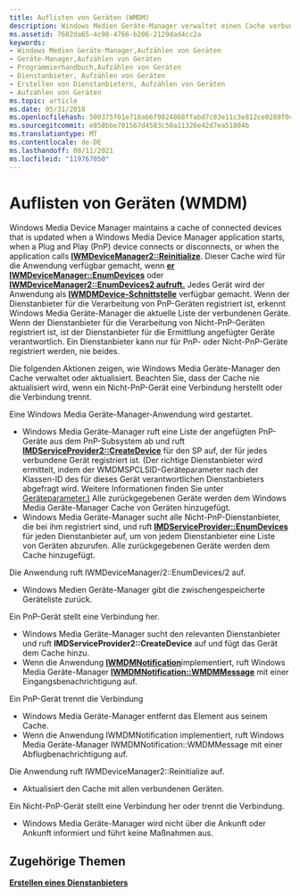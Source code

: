 ```yaml
---
title: Auflisten von Geräten (WMDM)
description: Windows Medien Geräte-Manager verwaltet einen Cache verbundener Geräte. Erfahren Sie, wie Windows Media Geräte-Manager den Cache verwaltet oder aktualisiert.
ms.assetid: 7602da65-4c98-4766-b206-2129dad4cc2a
keywords:
- Windows Medien Geräte-Manager,Aufzählen von Geräten
- Geräte-Manager,Aufzählen von Geräten
- Programmierhandbuch,Aufzählen von Geräten
- Dienstanbieter, Aufzählen von Geräten
- Erstellen von Dienstanbietern, Aufzählen von Geräten
- Aufzählen von Geräten
ms.topic: article
ms.date: 05/31/2018
ms.openlocfilehash: 500375f01e718ab6f9824868ffabd7c83e11c3e812ce0288f0c15186bc1d2de9
ms.sourcegitcommit: e858bbe701567d4583c50a11326e42d7ea51804b
ms.translationtype: MT
ms.contentlocale: de-DE
ms.lasthandoff: 08/11/2021
ms.locfileid: "119767050"
---
```

# <a name="enumerating-devices-wmdm"></a>Auflisten von Geräten (WMDM)

Windows Media Device Manager maintains a cache of connected devices that is updated when a Windows Media Device Manager application starts, when a Plug and Play (PnP) device connects or disconnects, or when the application calls [**IWMDeviceManager2::Reinitialize**](/windows/desktop/api/mswmdm/nf-mswmdm-iwmdevicemanager2-reinitialize). Dieser Cache wird für die Anwendung verfügbar gemacht, wenn [**er IWMDeviceManager::EnumDevices**](/windows/desktop/api/mswmdm/nf-mswmdm-iwmdevicemanager-enumdevices) oder [**IWMDeviceManager2::EnumDevices2 aufruft.**](/windows/desktop/api/mswmdm/nf-mswmdm-iwmdevicemanager2-enumdevices2) Jedes Gerät wird der Anwendung als [**IWMDMDevice-Schnittstelle**](/windows/desktop/api/mswmdm/nn-mswmdm-iwmdmdevice) verfügbar gemacht. Wenn der Dienstanbieter für die Verarbeitung von PnP-Geräten registriert ist, erkennt Windows Media Geräte-Manager die aktuelle Liste der verbundenen Geräte. Wenn der Dienstanbieter für die Verarbeitung von Nicht-PnP-Geräten registriert ist, ist der Dienstanbieter für die Ermittlung angefügter Geräte verantwortlich. Ein Dienstanbieter kann nur für PnP- oder Nicht-PnP-Geräte registriert werden, nie beides.

Die folgenden Aktionen zeigen, wie Windows Media Geräte-Manager den Cache verwaltet oder aktualisiert. Beachten Sie, dass der Cache nie aktualisiert wird, wenn ein Nicht-PnP-Gerät eine Verbindung herstellt oder die Verbindung trennt.

Eine Windows Media Geräte-Manager-Anwendung wird gestartet.

-   Windows Media Geräte-Manager ruft eine Liste der angefügten PnP-Geräte aus dem PnP-Subsystem ab und ruft [**IMDServiceProvider2::CreateDevice**](/windows/desktop/api/mswmdm/nf-mswmdm-imdserviceprovider2-createdevice) für den SP auf, der für jedes verbundene Gerät registriert ist. (Der richtige Dienstanbieter wird ermittelt, indem der WMDMSPCLSID-Geräteparameter nach der Klassen-ID des für dieses Gerät verantwortlichen Dienstanbieters abgefragt wird. Weitere Informationen finden Sie unter [Geräteparameter.)](device-parameters.md) Alle zurückgegebenen Geräte werden dem Windows Media Geräte-Manager Cache von Geräten hinzugefügt.
-   Windows Media Geräte-Manager sucht alle Nicht-PnP-Dienstanbieter, die bei ihm registriert sind, und ruft [**IMDServiceProvider::EnumDevices**](/windows/desktop/api/mswmdm/nf-mswmdm-imdserviceprovider-enumdevices) für jeden Dienstanbieter auf, um von jedem Dienstanbieter eine Liste von Geräten abzurufen. Alle zurückgegebenen Geräte werden dem Cache hinzugefügt.

Die Anwendung ruft IWMDeviceManager/2::EnumDevices/2 auf.

-   Windows Medien Geräte-Manager gibt die zwischengespeicherte Geräteliste zurück.

Ein PnP-Gerät stellt eine Verbindung her.

-   Windows Media Geräte-Manager sucht den relevanten Dienstanbieter und ruft **IMDServiceProvider2::CreateDevice** auf und fügt das Gerät dem Cache hinzu.
-   Wenn die Anwendung [**IWMDMNotification**](/windows/desktop/api/mswmdm/nn-mswmdm-iwmdmnotification)implementiert, ruft Windows Media Geräte-Manager [**IWMDMNotification::WMDMMessage**](/windows/desktop/api/mswmdm/nf-mswmdm-iwmdmnotification-wmdmmessage) mit einer Eingangsbenachrichtigung auf.

Ein PnP-Gerät trennt die Verbindung

-   Windows Media Geräte-Manager entfernt das Element aus seinem Cache.
-   Wenn die Anwendung IWMDMNotification implementiert, ruft Windows Media Geräte-Manager IWMDMNotification::WMDMMessage mit einer Abflugbenachrichtigung auf.

Die Anwendung ruft IWMDeviceManager2::Reinitialize auf.

-   Aktualisiert den Cache mit allen verbundenen Geräten.

Ein Nicht-PnP-Gerät stellt eine Verbindung her oder trennt die Verbindung.

-   Windows Media Geräte-Manager wird nicht über die Ankunft oder Ankunft informiert und führt keine Maßnahmen aus.

## <a name="related-topics"></a>Zugehörige Themen

<dl> <dt>

[**Erstellen eines Dienstanbieters**](creating-a-service-provider.md)
</dt> </dl>

 

 




